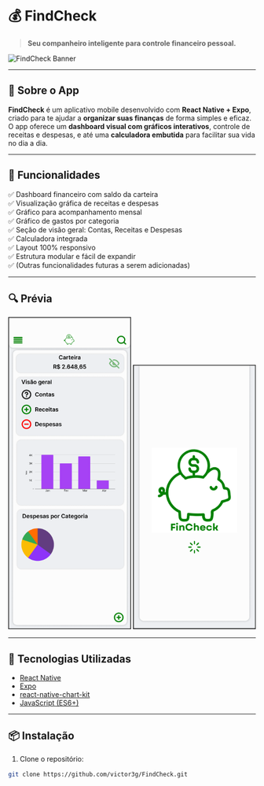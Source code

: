 # 💰 FindCheck

> **Seu companheiro inteligente para controle financeiro pessoal.**

![FindCheck Banner](./docs/banner.gif) <!-- Adicionar Banner (pendente) -->

---

## 📱 Sobre o App

**FindCheck** é um aplicativo mobile desenvolvido com **React Native + Expo**, criado para te ajudar a **organizar suas finanças** de forma simples e eficaz. O app oferece um **dashboard visual com gráficos interativos**, controle de receitas e despesas, e até uma **calculadora embutida** para facilitar sua vida no dia a dia.

---

## 🧩 Funcionalidades

✅ Dashboard financeiro com saldo da carteira  
✅ Visualização gráfica de receitas e despesas  
✅ Gráfico para acompanhamento mensal  
✅ Gráfico de gastos por categoria  
✅ Seção de visão geral: Contas, Receitas e Despesas  
✅ Calculadora integrada  
✅ Layout 100% responsivo  
✅ Estrutura modular e fácil de expandir  
✅ (Outras funcionalidades futuras a serem adicionadas)

---

## 🔍 Prévia

<div align="center">
  <img src="./docs/screenshot-dashboard.png" alt="Dashboard Screenshot" width="250" />
  <img src="./docs/screenshot-piechart.png" alt="Pie Chart Screenshot" width="250" />
</div>

---

## 🚀 Tecnologias Utilizadas

- [React Native](https://reactnative.dev/)
- [Expo](https://expo.dev/)
- [react-native-chart-kit](https://github.com/indiespirit/react-native-chart-kit)
- [JavaScript (ES6+)](https://developer.mozilla.org/pt-BR/docs/Web/JavaScript)

---

## 📦 Instalação

1. Clone o repositório:

```bash
git clone https://github.com/victor3g/FindCheck.git
